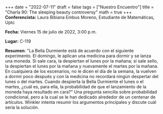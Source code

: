 +++
date  = "2022-07-11"
draft = false
tags  = ["Nuestro Encuentro"]
title = "Charla 90: The sleeping beauty controversy"
math  = true
+++
**Conferencista:** Laura Bibiana Embus Moreno, Estudiante de Matemáticas, Uptc

**Fecha:** Viernes 15 de julio de 2022, 3:00 p.m.

**Lugar:** C-119 

**Resumen**: "La Bella Durmiente está de acuerdo con el siguiente experimento. El domingo, le aplican una medicina para dormir y se lanza una moneda. Si sale cara, la despiertan el lunes por la mañana; si sale sello, la despiertan el lunes por la mañana y nuevamente el martes por la mañana. En cualquiera de los escenarios, no le dicen el día de la semana, la vuelven a dormir poco después y con la medicina no recordará ningún despertar del lunes o del martes. Cuando despierta la Bella Durmiente el lunes o el martes, ¿cuál es, para ella, la probabilidad de que el lanzamiento de la moneda haya resultado en cara?" Una pregunta sencilla sobre probabilidad condicional, pero a la cual se le han dedicado alrededor de un centenar de artículos. Winkler intenta resumir los argumentos principales y discute cuál sería la solución. 

